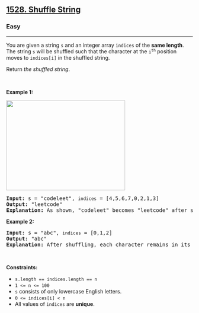 <h2><a href="https://leetcode.com/problems/shuffle-string/">1528. Shuffle String</a></h2><h3>Easy</h3><hr><div style="user-select: auto;"><p style="user-select: auto;">You are given a string <code style="user-select: auto;">s</code> and an integer array <code style="user-select: auto;">indices</code> of the <strong style="user-select: auto;">same length</strong>. The string <code style="user-select: auto;">s</code> will be shuffled such that the character at the <code style="user-select: auto;">i<sup style="user-select: auto;">th</sup></code> position moves to <code style="user-select: auto;">indices[i]</code> in the shuffled string.</p>

<p style="user-select: auto;">Return <em style="user-select: auto;">the shuffled string</em>.</p>

<p style="user-select: auto;">&nbsp;</p>
<p style="user-select: auto;"><strong style="user-select: auto;">Example 1:</strong></p>
<img alt="" src="https://assets.leetcode.com/uploads/2020/07/09/q1.jpg" style="width: 321px; height: 243px; user-select: auto;">
<pre style="user-select: auto;"><strong style="user-select: auto;">Input:</strong> s = "codeleet", <code style="user-select: auto;">indices</code> = [4,5,6,7,0,2,1,3]
<strong style="user-select: auto;">Output:</strong> "leetcode"
<strong style="user-select: auto;">Explanation:</strong> As shown, "codeleet" becomes "leetcode" after shuffling.
</pre>

<p style="user-select: auto;"><strong style="user-select: auto;">Example 2:</strong></p>

<pre style="user-select: auto;"><strong style="user-select: auto;">Input:</strong> s = "abc", <code style="user-select: auto;">indices</code> = [0,1,2]
<strong style="user-select: auto;">Output:</strong> "abc"
<strong style="user-select: auto;">Explanation:</strong> After shuffling, each character remains in its position.
</pre>

<p style="user-select: auto;">&nbsp;</p>
<p style="user-select: auto;"><strong style="user-select: auto;">Constraints:</strong></p>

<ul style="user-select: auto;">
	<li style="user-select: auto;"><code style="user-select: auto;">s.length == indices.length == n</code></li>
	<li style="user-select: auto;"><code style="user-select: auto;">1 &lt;= n &lt;= 100</code></li>
	<li style="user-select: auto;"><code style="user-select: auto;">s</code> consists of only lowercase English letters.</li>
	<li style="user-select: auto;"><code style="user-select: auto;">0 &lt;= indices[i] &lt; n</code></li>
	<li style="user-select: auto;">All values of <code style="user-select: auto;">indices</code> are <strong style="user-select: auto;">unique</strong>.</li>
</ul>
</div>
